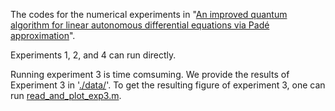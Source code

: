 The codes for the numerical experiments in "[An improved quantum algorithm for linear autonomous differential equations via Padé approximation](https://arxiv.org/abs/2504.06948)".

Experiments 1, 2, and 4 can run directly. 

Running experiment 3 is time comsuming. We provide the results of Experiment 3 in '[./data/](./data/)'. To get the resulting figure of experiment 3, one can run [read_and_plot_exp3.m](./read_and_plot_exp3.m).

